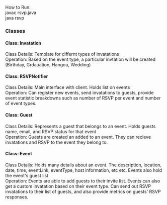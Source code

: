 How to Run:<br/>
javac rsvp.java<br/>
java rsvp<br/>

### Classes
#### Class: Invatation
Class Details: Template for differnt types of invatations<br/>
Operation: Based on the event type, a particular invtation will be created (Birthday, Grdauation, Hangou, Wedding)

#### Class: RSVPNotifier
Class Details: Main interface with client. Holds list on events<br/>
Operation: Can register new events, send invatations to guests, provide event statistic breakdowns such as number of RSVP per event and number of event types.

#### Class: Guest
Class Details: Represents a guest that belongs to an event. Holds guests name, email, and RSVP status for that event<br/>
Operation: Guests are created an added to an event. They can recieve invatations and RSVP to the event they belong to. 

#### Class: Event
Class Details: Holds many details about an event. The description, location, date, time, eventLink, eventType, host information, etc etc. Events also hold the event's guest list<br/>
Operation: Events are able to add guests to their invite list. Events can also get a custom invatation based on their event type. Can send out RSVP invatations to their list of guests, and also provide metrics on guests' RSVP responses. 